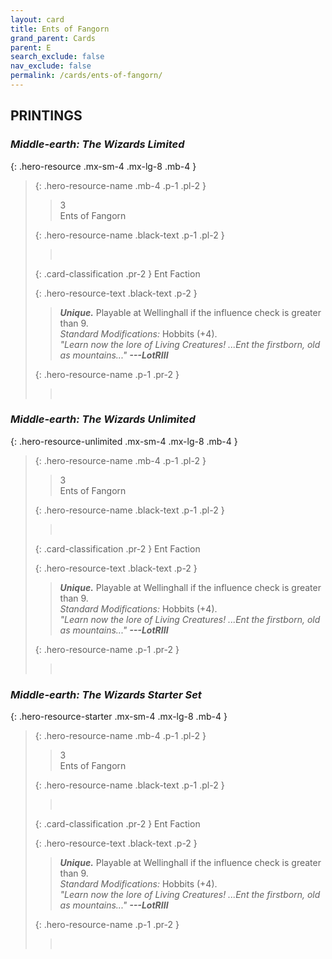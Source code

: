 ```yaml
---
layout: card
title: Ents of Fangorn
grand_parent: Cards
parent: E
search_exclude: false
nav_exclude: false
permalink: /cards/ents-of-fangorn/
---
```


## PRINTINGS


### _Middle-earth: The Wizards Limited_

{: .hero-resource .mx-sm-4 .mx-lg-8 .mb-4 }
> {: .hero-resource-name .mb-4 .p-1 .pl-2 }
> > <div class="card-mp">3</div>
> > <div class="card-name">Ents of Fangorn</div>
>
> {: .hero-resource-name .black-text .p-1 .pl-2 }
> > &nbsp;
>
> {: .card-classification .pr-2 }
> Ent Faction
>
> {: .hero-resource-text .black-text .p-2 }
> > _**Unique.**_ Playable at Wellinghall if the influence check is greater than 9.  <br>_Standard Modifications:_ Hobbits (+4). <br>_"Learn now the lore of Living Creatures! ...Ent the firstborn, old as mountains..."_ ***---LotRIII*** 
> 
> {: .hero-resource-name .p-1 .pr-2 }
> > <div class="card-shield"></div>
> > <div class="card-corruption">&nbsp;</div>

### _Middle-earth: The Wizards Unlimited_

{: .hero-resource-unlimited .mx-sm-4 .mx-lg-8 .mb-4 }
> {: .hero-resource-name .mb-4 .p-1 .pl-2 }
> > <div class="card-mp">3</div>
> > <div class="card-name">Ents of Fangorn</div>
>
> {: .hero-resource-name .black-text .p-1 .pl-2 }
> > &nbsp;
>
> {: .card-classification .pr-2 }
> Ent Faction
>
> {: .hero-resource-text .black-text .p-2 }
> > _**Unique.**_ Playable at Wellinghall if the influence check is greater than 9.  <br>_Standard Modifications:_ Hobbits (+4). <br>_"Learn now the lore of Living Creatures! ...Ent the firstborn, old as mountains..."_ ***---LotRIII*** 
> 
> {: .hero-resource-name .p-1 .pr-2 }
> > <div class="card-shield"></div>
> > <div class="card-corruption">&nbsp;</div>

### _Middle-earth: The Wizards Starter Set_

{: .hero-resource-starter .mx-sm-4 .mx-lg-8 .mb-4 }
> {: .hero-resource-name .mb-4 .p-1 .pl-2 }
> > <div class="card-mp">3</div>
> > <div class="card-name">Ents of Fangorn</div>
>
> {: .hero-resource-name .black-text .p-1 .pl-2 }
> > &nbsp;
>
> {: .card-classification .pr-2 }
> Ent Faction
>
> {: .hero-resource-text .black-text .p-2 }
> > _**Unique.**_ Playable at Wellinghall if the influence check is greater than 9.  <br>_Standard Modifications:_ Hobbits (+4). <br>_"Learn now the lore of Living Creatures! ...Ent the firstborn, old as mountains..."_ ***---LotRIII*** 
> 
> {: .hero-resource-name .p-1 .pr-2 }
> > <div class="card-shield"></div>
> > <div class="card-corruption">&nbsp;</div>
